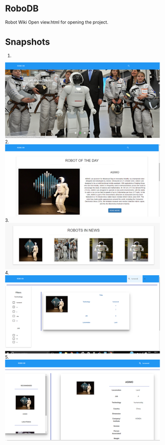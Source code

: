 # RoboDB
Robot Wiki
Open view.html for opening the project.
# Snapshots
1.
<img src="images/1.PNG"/></br>
2.
<img src="images/2.PNG"/></br>
3.
<img src="images/3.PNG"/></br>
4.
<img src="images/4.PNG"/></br>
5.
<img src="images/5.PNG"/></br>


